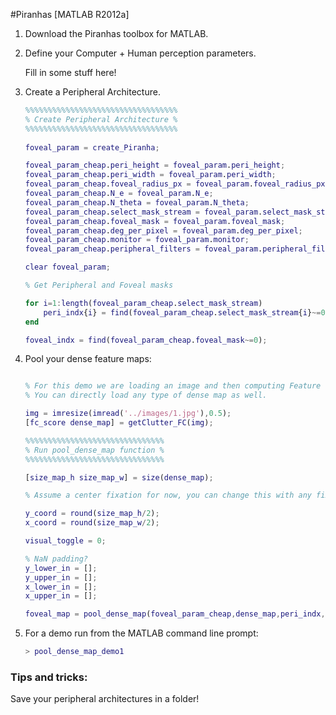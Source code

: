 #Piranhas [MATLAB R2012a]

1. Download the Piranhas toolbox for MATLAB.
2. Define your Computer + Human perception parameters.

	Fill in some stuff here!
3. Create a Peripheral Architecture.
	```matlab
	%%%%%%%%%%%%%%%%%%%%%%%%%%%%%%%%%%
	% Create Peripheral Architecture %
	%%%%%%%%%%%%%%%%%%%%%%%%%%%%%%%%%%
	 
	foveal_param = create_Piranha;

	foveal_param_cheap.peri_height = foveal_param.peri_height;
	foveal_param_cheap.peri_width = foveal_param.peri_width;
	foveal_param_cheap.foveal_radius_px = foveal_param.foveal_radius_px;
	foveal_param_cheap.N_e = foveal_param.N_e;
	foveal_param_cheap.N_theta = foveal_param.N_theta;
	foveal_param_cheap.select_mask_stream = foveal_param.select_mask_stream;
	foveal_param_cheap.foveal_mask = foveal_param.foveal_mask;
	foveal_param_cheap.deg_per_pixel = foveal_param.deg_per_pixel;
	foveal_param_cheap.monitor = foveal_param.monitor;
	foveal_param_cheap.peripheral_filters = foveal_param.peripheral_filters;

	clear foveal_param;

	% Get Peripheral and Foveal masks

	for i=1:length(foveal_param_cheap.select_mask_stream)
		peri_indx{i} = find(foveal_param_cheap.select_mask_stream{i}~=0);
	end

	foveal_indx = find(foveal_param_cheap.foveal_mask~=0);
	```
4. Pool your dense feature maps:

	```matlab

	% For this demo we are loading an image and then computing Feature Congestion.
	% You can directly load any type of dense map as well.

	img = imresize(imread('../images/1.jpg'),0.5);
	[fc_score dense_map] = getClutter_FC(img);

	%%%%%%%%%%%%%%%%%%%%%%%%%%%%%%%
	% Run pool_dense_map function %
	%%%%%%%%%%%%%%%%%%%%%%%%%%%%%%%

	[size_map_h size_map_w] = size(dense_map);

	% Assume a center fixation for now, you can change this with any fixation point.

	y_coord = round(size_map_h/2);
	x_coord = round(size_map_w/2);

	visual_toggle = 0;

	% NaN padding?
	y_lower_in = [];
	y_upper_in = [];
	x_lower_in = [];
	x_upper_in = [];

	foveal_map = pool_dense_map(foveal_param_cheap,dense_map,peri_indx,foveal_indx,y_coord,x_coord,visual_toggle,y_lower_in,y_upper_in,x_lower_in,x_upper_in))
	```
5. For a demo run from the MATLAB command line prompt:

	```matlab
	> pool_dense_map_demo1
	```

### Tips and tricks:
Save your peripheral architectures in a folder!
